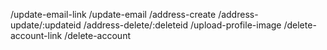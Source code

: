 /update-email-link
/update-email
/address-create
/address-update/:updateid
/address-delete/:deleteid
/upload-profile-image
/delete-account-link
/delete-account